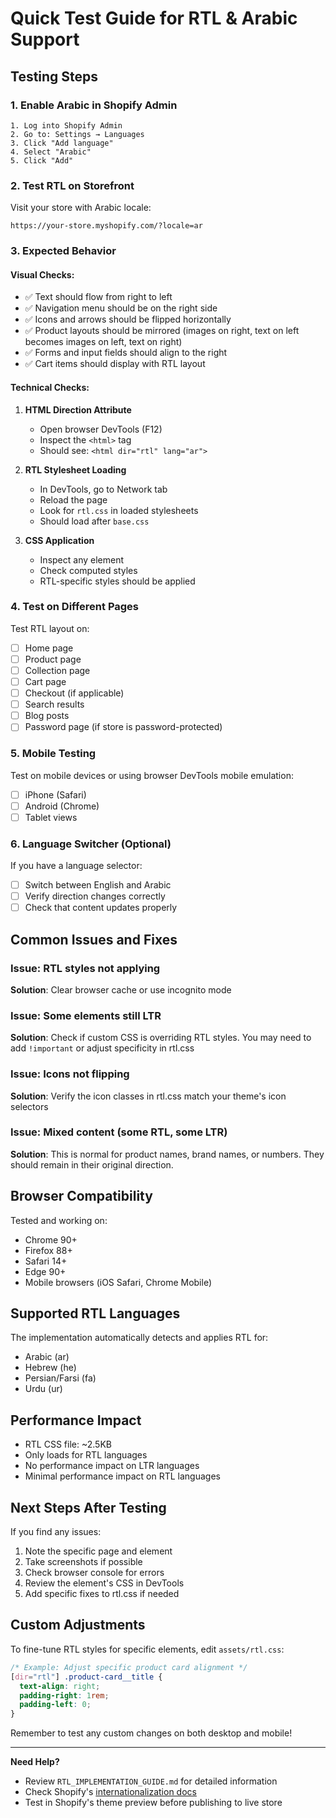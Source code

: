 # Quick Test Guide for RTL & Arabic Support

## Testing Steps

### 1. Enable Arabic in Shopify Admin
```
1. Log into Shopify Admin
2. Go to: Settings → Languages
3. Click "Add language"
4. Select "Arabic"
5. Click "Add"
```

### 2. Test RTL on Storefront
Visit your store with Arabic locale:
```
https://your-store.myshopify.com/?locale=ar
```

### 3. Expected Behavior

#### Visual Checks:
- ✅ Text should flow from right to left
- ✅ Navigation menu should be on the right side
- ✅ Icons and arrows should be flipped horizontally
- ✅ Product layouts should be mirrored (images on right, text on left becomes images on left, text on right)
- ✅ Forms and input fields should align to the right
- ✅ Cart items should display with RTL layout

#### Technical Checks:
1. **HTML Direction Attribute**
   - Open browser DevTools (F12)
   - Inspect the `<html>` tag
   - Should see: `<html dir="rtl" lang="ar">`

2. **RTL Stylesheet Loading**
   - In DevTools, go to Network tab
   - Reload the page
   - Look for `rtl.css` in loaded stylesheets
   - Should load after `base.css`

3. **CSS Application**
   - Inspect any element
   - Check computed styles
   - RTL-specific styles should be applied

### 4. Test on Different Pages

Test RTL layout on:
- [ ] Home page
- [ ] Product page
- [ ] Collection page
- [ ] Cart page
- [ ] Checkout (if applicable)
- [ ] Search results
- [ ] Blog posts
- [ ] Password page (if store is password-protected)

### 5. Mobile Testing

Test on mobile devices or using browser DevTools mobile emulation:
- [ ] iPhone (Safari)
- [ ] Android (Chrome)
- [ ] Tablet views

### 6. Language Switcher (Optional)

If you have a language selector:
- [ ] Switch between English and Arabic
- [ ] Verify direction changes correctly
- [ ] Check that content updates properly

## Common Issues and Fixes

### Issue: RTL styles not applying
**Solution**: Clear browser cache or use incognito mode

### Issue: Some elements still LTR
**Solution**: Check if custom CSS is overriding RTL styles. You may need to add `!important` or adjust specificity in rtl.css

### Issue: Icons not flipping
**Solution**: Verify the icon classes in rtl.css match your theme's icon selectors

### Issue: Mixed content (some RTL, some LTR)
**Solution**: This is normal for product names, brand names, or numbers. They should remain in their original direction.

## Browser Compatibility

Tested and working on:
- Chrome 90+
- Firefox 88+
- Safari 14+
- Edge 90+
- Mobile browsers (iOS Safari, Chrome Mobile)

## Supported RTL Languages

The implementation automatically detects and applies RTL for:
- Arabic (ar)
- Hebrew (he)
- Persian/Farsi (fa)
- Urdu (ur)

## Performance Impact

- RTL CSS file: ~2.5KB
- Only loads for RTL languages
- No performance impact on LTR languages
- Minimal performance impact on RTL languages

## Next Steps After Testing

If you find any issues:
1. Note the specific page and element
2. Take screenshots if possible
3. Check browser console for errors
4. Review the element's CSS in DevTools
5. Add specific fixes to rtl.css if needed

## Custom Adjustments

To fine-tune RTL styles for specific elements, edit `assets/rtl.css`:

```css
/* Example: Adjust specific product card alignment */
[dir="rtl"] .product-card__title {
  text-align: right;
  padding-right: 1rem;
  padding-left: 0;
}
```

Remember to test any custom changes on both desktop and mobile!

---

**Need Help?**
- Review `RTL_IMPLEMENTATION_GUIDE.md` for detailed information
- Check Shopify's [internationalization docs](https://shopify.dev/themes/architecture/locales)
- Test in Shopify's theme preview before publishing to live store
